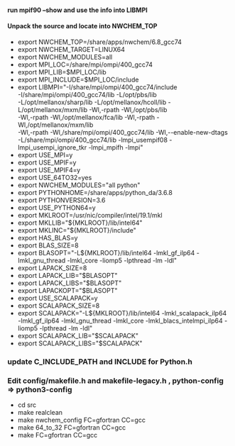 
#### run mpif90 –show and use the info into LIBMPI
#### Unpack the source and locate into NWCHEM_TOP


- export NWCHEM_TOP=/share/apps/nwchem/6.8_gcc74
- export NWCHEM_TARGET=LINUX64
- export NWCHEM_MODULES=all
- export MPI_LOC=/share/mpi/ompi/400_gcc74
- export MPI_LIB=$MPI_LOC/lib
- export MPI_INCLUDE=$MPI_LOC/include
- export LIBMPI="-I/share/mpi/ompi/400_gcc74/include \
-I/share/mpi/ompi/400_gcc74/lib -L/opt/pbs/lib \
-L/opt/mellanox/sharp/lib -L/opt/mellanox/hcoll/lib -L/opt/mellanox/mxm/lib -Wl,-rpath -Wl,/opt/pbs/lib \
-Wl,-rpath -Wl,/opt/mellanox/fca/lib -Wl,-rpath -Wl,/opt/mellanox/mxm/lib \
-Wl,-rpath -Wl,/share/mpi/ompi/400_gcc74/lib -Wl,--enable-new-dtags \
-L/share/mpi/ompi/400_gcc74/lib -lmpi_usempif08 -lmpi_usempi_ignore_tkr -lmpi_mpifh -lmpi"
- export USE_MPI=y
- export USE_MPIF=y
- export USE_MPIF4=y
- export USE_64TO32=yes
- export NWCHEM_MODULES="all python" 
- export PYTHONHOME=/share/apps/python_da/3.6.8
- export PYTHONVERSION=3.6
- export USE_PYTHON64=y
- export MKLROOT=/usr/nic/compiler/intel/19.1/mkl
- export MKLLIB="${MKLROOT}/lib/intel64"
- export MKLINC="${MKLROOT}/include"
- export HAS_BLAS=y
- export BLAS_SIZE=8
- export BLASOPT="-L${MKLROOT}/lib/intel64 -lmkl_gf_ilp64 -lmkl_gnu_thread -lmkl_core -liomp5 -lpthread -lm -ldl"
- export LAPACK_SIZE=8
- export LAPACK_LIB="$BLASOPT"
- export LAPACK_LIBS="$BLASOPT"
- export LAPACKOPT="$BLASOPT"
- export USE_SCALAPACK=y
- export SCALAPACK_SIZE=8
- export SCALAPACK="-L${MKLROOT}/lib/intel64 -lmkl_scalapack_ilp64 -lmkl_gf_ilp64 -lmkl_gnu_thread -lmkl_core -lmkl_blacs_intelmpi_ilp64 -liomp5 -lpthread -lm -ldl"
- export SCALAPACK_LIB="$SCALAPACK"
- export SCALAPACK_LIBS="$SCALAPACK"
### update C_INCLUDE_PATH and INCLUDE for Python.h
### Edit config/makefile.h and makefile-legacy.h , python-config => python3-config
- cd src
- make realclean
- make nwchem_config FC=gfortran CC=gcc
- make 64_to_32 FC=gfortran  CC=gcc
- make FC=gfortran  CC=gcc
